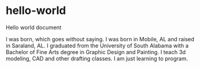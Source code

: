 # hello-world
Hello world document

I was born, which goes without saying. I was born in Mobile, AL and raised in Saraland, AL.
I graduated from the University of South Alabama with a Bachelor of Fine Arts degree in Graphic Design and Painting.
I teach 3d modeling, CAD and other drafting classes.
I am just learning to program.
